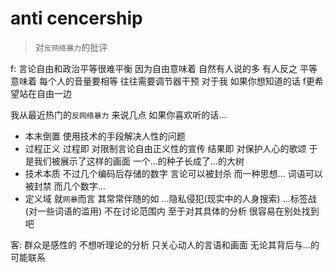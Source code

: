 # anti cencership
> 对`反网络暴力`的批评

f:
言论自由和政治平等很难平衡
因为自由意味着
自然有人说的多
有人反之
平等意味着
每个人的音量要相等
往往需要调节器干预
对于我
如果你想知道的话
f更希望站在自由一边

我从最近热门的`反网络暴力`
来说几点
如果你喜欢听的话...
- 本末倒置
使用技术的手段解决人性的问题
- 过程正义
过程即
对限制言论自由正义性的宣传
结果即
对保护人心的歌颂
于是我们被展示了这样的画面
一个...的种子长成了...的大树
- 技术本质
不过几个编码后存储的数字
言论可以被封杀
而一种思想...
词语可以被封禁
而几个数字...
- 定义域
就`网暴`而言
其常常伴随的如
...隐私侵犯(现实中的人身搜索)
...标签战(对一些词语的滥用)
不在讨论范围内
至于对其具体的分析
很容易在别处找到吧

客:
群众是感性的
不想听理论的分析
只关心动人的言语和画面
无论其背后与...的可能联系


